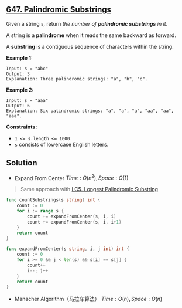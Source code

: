 ## [647. Palindromic Substrings](https://leetcode.com/problems/palindromic-substrings/)


Given a string `s`, return _the number of **palindromic substrings** in it_.

A string is a **palindrome** when it reads the same backward as forward.

A **substring** is a contiguous sequence of characters within the string.

**Example 1:**

```
Input: s = "abc"
Output: 3
Explanation: Three palindromic strings: "a", "b", "c".
```

**Example 2:**

```
Input: s = "aaa"
Output: 6
Explanation: Six palindromic strings: "a", "a", "a", "aa", "aa", "aaa".
```

**Constraints:**

*   `1 <= s.length <= 1000`
*   `s` consists of lowercase English letters.



## Solution

- Expand From Center	$Time: O(n^2), Space: O(1)$ 

> Same approach with [LC5. Longest Palindromic Substring](https://leetcode.com/problems/longest-palindromic-substring/) 

```go
func countSubstrings(s string) int {
    count := 0
    for i := range s {
        count += expandFromCenter(s, i, i)
        count += expandFromCenter(s, i, i+1)
    }
    return count
}

func expandFromCenter(s string, i, j int) int {
    count := 0
    for i >= 0 && j < len(s) && s[i] == s[j] {
        count++
        i--; j++
    }
    return count
}
```

- Manacher Algorithm（马拉车算法）	$Time: O(n), Space: O(n)$ 

```go
```

